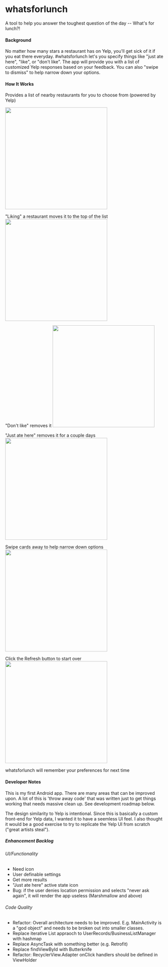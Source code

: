 # whatsforlunch
A tool to help you answer the toughest question of the day -- What's for lunch?!

#### Background
No matter how many stars a restaurant has on Yelp, you'll get sick of it if you eat there everyday.  #whatsforlunch let's you specify things like "just ate here", "like", or "don't like".  The app will provide you with a list of customized Yelp responses based on your feedback.  You can also "swipe to dismiss" to help narrow down your options.

#### How It Works
Provides a list of nearby restaurants for you to choose from (powered by Yelp)

<img src="https://cloud.githubusercontent.com/assets/11450465/14062934/505f6230-f388-11e5-8cba-6428e8ff6b1d.gif" width="325">

<P>"Liking" a restaurant moves it to the top of the list

<img src="https://cloud.githubusercontent.com/assets/11450465/14063068/0980f214-f38f-11e5-830a-9b7c83fefe61.gif" width="325">  
<P>"Don't like" removes it

<img src="https://cloud.githubusercontent.com/assets/11450465/14063069/148cb490-f38f-11e5-9018-5560d72a85d9.gif" width="325">  
<P>"Just ate here" removes it for a couple days

<img src="https://cloud.githubusercontent.com/assets/11450465/14063070/1c92cbc0-f38f-11e5-80d0-80e35ae3c3a6.gif" width="325"> 
<P>Swipe cards away to help narrow down options

<img src="https://cloud.githubusercontent.com/assets/11450465/14063072/23027b72-f38f-11e5-8b01-af4bbf7de382.gif" width="325"> 
<P>Click the Refresh button to start over

<img src="https://cloud.githubusercontent.com/assets/11450465/14063074/28212a04-f38f-11e5-9d22-9fa426829fd5.gif" width="325"> 
<P>whatsforlunch will remember your preferences for next time

#### Developer Notes
This is my first Android app.  There are many areas that can be improved upon.  A lot of this is 'throw away code' that was written just to get things working that needs massive clean up. See development roadmap below.

The design similarity to Yelp is intentional.  Since this is basically a custom front-end for Yelp data, I wanted it to have a seemless UI feel. I also thought it would be a good exercise to try to replicate the Yelp UI from scratch ("great artists steal").

##### Enhancement Backlog
###### UI/Functionality
- Need icon
- User definable settings
- Get more results
- "Just ate here" active state icon
- Bug: if the user denies location permission and selects "never ask again", it will render the app useless (Marshmallow and above)

###### Code Quality
- Refactor: Overall architecture needs to be improved.  E.g. MainActivity is a "god object" and needs to be broken out into smaller classes.  
- Replace iterative List appraoch to UserRecords/BusinessListManager with hashmap
- Replace AsyncTask with something better (e.g. Retrofit)
- Replace findViewById with Butterknife
- Refactor: RecyclerView.Adapter onClick handlers should be defined in ViewHolder
